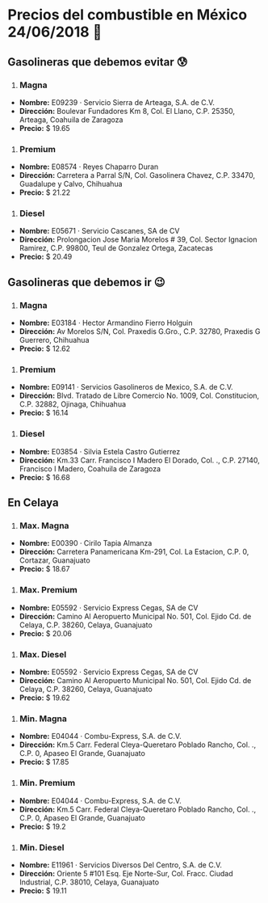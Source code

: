 # Precios del combustible en México 24/06/2018 :car:

## Gasolineras que debemos evitar :cold_sweat:
1. ### Magna
  * **Nombre:** E09239 · Servicio Sierra de Arteaga, S.A. de C.V.
  * **Dirección:** Boulevar Fundadores Km 8, Col. El Llano, C.P. 25350, Arteaga, Coahuila de Zaragoza
  * **Precio:** $ 19.65

1. ### Premium
  * **Nombre:** E08574 · Reyes Chaparro Duran
  * **Dirección:** Carretera a Parral S/N, Col. Gasolinera Chavez, C.P. 33470, Guadalupe y Calvo, Chihuahua
  * **Precio:** $ 21.22

1. ### Diesel
  * **Nombre:** E05671 · Servicio Cascanes, SA de CV
  * **Dirección:** Prolongacion Jose Maria Morelos # 39, Col. Sector Ignacion Ramirez, C.P. 99800, Teul de Gonzalez Ortega, Zacatecas
  * **Precio:** $ 20.49


## Gasolineras que debemos ir :wink:
1. ### Magna
  * **Nombre:** E03184 · Hector Armandino Fierro Holguin
  * **Dirección:** Av Morelos S/N, Col. Praxedis G.Gro., C.P. 32780, Praxedis G Guerrero, Chihuahua
  * **Precio:** $ 12.62

1. ### Premium
  * **Nombre:** E09141 · Servicios Gasolineros de Mexico, S.A. de C.V.
  * **Dirección:** Blvd. Tratado de Libre Comercio No. 1009, Col. Constitucion, C.P. 32882, Ojinaga, Chihuahua
  * **Precio:** $ 16.14

1. ### Diesel
  * **Nombre:** E03854 · Silvia Estela Castro Gutierrez                                                                                          
  * **Dirección:** Km.33 Carr. Francisco I Madero El Dorado, Col. ., C.P. 27140, Francisco I Madero, Coahuila de Zaragoza
  * **Precio:** $ 16.68


## En Celaya
1. ### Max. Magna
  * **Nombre:** E00390 · Cirilo Tapia Almanza
  * **Dirección:** Carretera Panamericana Km-291, Col. La Estacion, C.P. 0, Cortazar, Guanajuato
  * **Precio:** $ 18.67

1. ### Max. Premium
  * **Nombre:** E05592 · Servicio Express Cegas, SA de CV
  * **Dirección:** Camino Al Aeropuerto Municipal No. 501, Col. Ejido Cd. de Celaya, C.P. 38260, Celaya, Guanajuato
  * **Precio:** $ 20.06

1. ### Max. Diesel
  * **Nombre:** E05592 · Servicio Express Cegas, SA de CV
  * **Dirección:** Camino Al Aeropuerto Municipal No. 501, Col. Ejido Cd. de Celaya, C.P. 38260, Celaya, Guanajuato
  * **Precio:** $ 19.62

1. ### Min. Magna
  * **Nombre:** E04044 · Combu-Express, S.A. de C.V.
  * **Dirección:** Km.5 Carr. Federal Cleya-Queretaro Poblado Rancho, Col. ., C.P. 0, Apaseo El Grande, Guanajuato
  * **Precio:** $ 17.85

1. ### Min. Premium
  * **Nombre:** E04044 · Combu-Express, S.A. de C.V.
  * **Dirección:** Km.5 Carr. Federal Cleya-Queretaro Poblado Rancho, Col. ., C.P. 0, Apaseo El Grande, Guanajuato
  * **Precio:** $ 19.2

1. ### Min. Diesel
  * **Nombre:** E11961 · Servicios Diversos Del Centro, S.A. de C.V.
  * **Dirección:** Oriente 5 #101 Esq. Eje Norte-Sur, Col. Fracc. Ciudad Industrial, C.P. 38010, Celaya, Guanajuato
  * **Precio:** $ 19.11